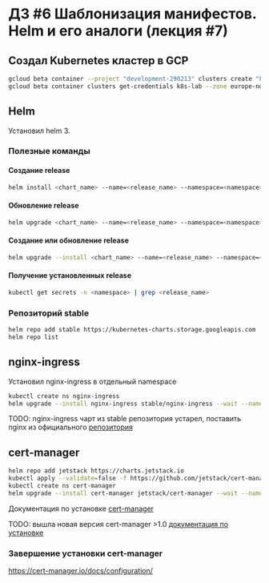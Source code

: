 # ДЗ #6 Шаблонизация манифестов. Helm и его аналоги (лекция #7)

## Создал Kubernetes кластер в GCP
```bash
gcloud beta container --project "development-290213" clusters create "k8s-lab" --zone "europe-north1-c" --no-enable-basic-auth --cluster-version "1.16.13-gke.401" --release-channel "regular" --machine-type "e2-medium" --image-type "COS" --disk-type "pd-standard" --disk-size "100" --metadata disable-legacy-endpoints=true --scopes "https://www.googleapis.com/auth/devstorage.read_only","https://www.googleapis.com/auth/logging.write","https://www.googleapis.com/auth/monitoring","https://www.googleapis.com/auth/servicecontrol","https://www.googleapis.com/auth/service.management.readonly","https://www.googleapis.com/auth/trace.append" --num-nodes "3" --enable-stackdriver-kubernetes --enable-ip-alias --network "projects/development-290213/global/networks/default" --subnetwork "projects/development-290213/regions/europe-north1/subnetworks/default" --default-max-pods-per-node "110" --no-enable-master-authorized-networks --addons HorizontalPodAutoscaling,HttpLoadBalancing --enable-autoupgrade --enable-autorepair --max-surge-upgrade 1 --max-unavailable-upgrade 0
gcloud beta container clusters get-credentials k8s-lab --zone europe-north1-c
```

## Helm
Установил helm 3.

### Полезные команды

#### Создание release
```bash
helm install <chart_name> --name=<release_name> --namespace=<namespace>
```

#### Обновление release
```bash
helm upgrade <chart_name> --name=<release_name> --namespace=<namespace>
```

#### Создание или обновление release
```bash
helm upgrade --install <chart_name> --name=<release_name> --namespace=<namespace>
```

#### Получение установленных release
```bash
kubectl get secrets -n <namespace> | grep <release_name>
```

### Репозиторий stable
```bash
helm repo add stable https://kubernetes-charts.storage.googleapis.com
helm repo list
```

## nginx-ingress
Установил nginx-ingress в отдельный namespace
```bash
kubectl create ns nginx-ingress
helm upgrade --install nginx-ingress stable/nginx-ingress --wait --namespace=nginx-ingress --version=1.41.3
```

TODO: nginx-ingress чарт из stable репозитория устарел, поставить nginx из официального [репозитория](https://github.com/kubernetes/ingress-nginx/tree/master/charts/ingress-nginx)

## cert-manager
```bash
helm repo add jetstack https://charts.jetstack.io
kubectl apply --validate=false -f https://github.com/jetstack/cert-manager/releases/download/v0.16.1/cert-manager.crds.yaml
kubectl create ns cert-manager
helm upgrade --install cert-manager jetstack/cert-manager --wait --namespace=cert-manager --version=0.16.1
```
Документация по установке [cert-manager](https://github.com/jetstack/cert-manager/blob/master/deploy/charts/cert-manager/README.template.md)

TODO: вышла новая версия cert-manager >1.0 [документация по установке](https://cert-manager.io/docs/installation/kubernetes/)

### Завершение установки cert-manager
https://cert-manager.io/docs/configuration/
